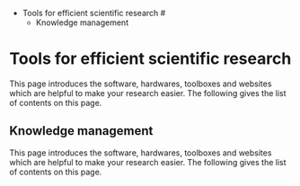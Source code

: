 <!-- MarkdownTOC -->

- Tools for efficient scientific research #
	- Knowledge management

<!-- /MarkdownTOC -->


# Tools for efficient scientific research #

This page introduces the software, hardwares, toolboxes and websites which are helpful to make your research easier. The following gives the list of contents on this page.

## Knowledge management

This page introduces the software, hardwares, toolboxes and websites which are helpful to make your research easier. The following gives the list of contents on this page.